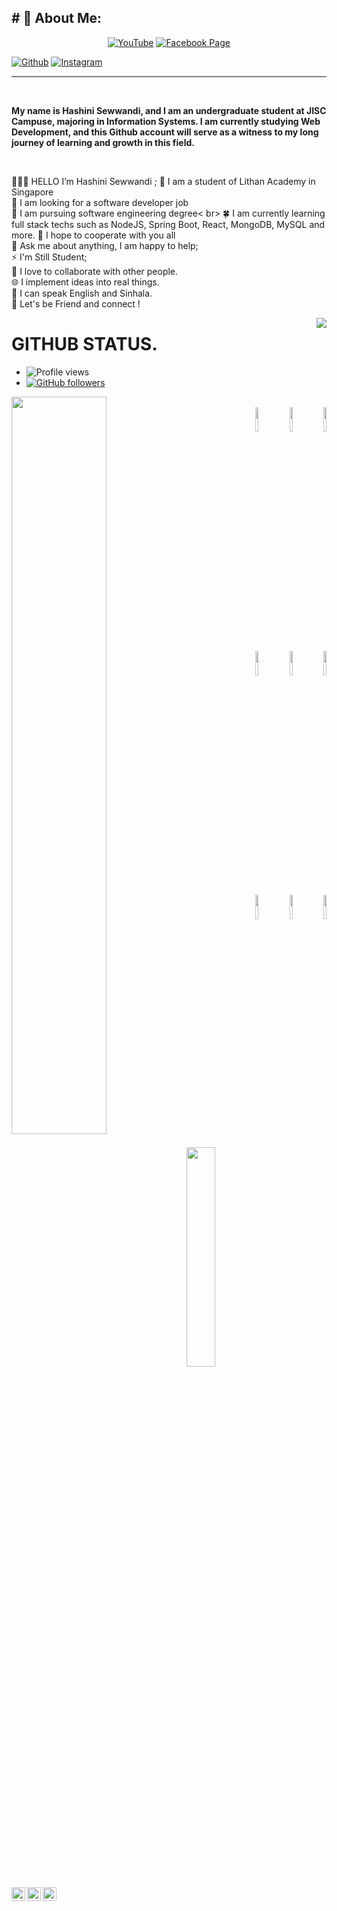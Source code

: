 
<h2># 💫 About Me: </h2>

<p align="center">
	<a href="https://www.youtube.com/watch?v=EH-WYh-WE2M"><img title="YouTube" src="https://img.shields.io/badge/YouTube-SL Hashini-red?style=for-the-badge&logo=Youtube"></a>
	<a href="https://www.facebook.com/hashi.wagarachchi/"><img title="Facebook Page" src="https://img.shields.io/badge/Facebook-black?style=for-the-badge&logo=Facebook"></a>
</p>

[![Github](https://img.shields.io/badge/-Github-000?style=flat&logo=Github&logoColor=white)](https://github.com/HashiniSewwandi)
[![Instagram](https://img.shields.io/badge/-Instagram-c13584?style=flat&labelColor=c13584&logo=instagram&logoColor=white)](https://www.instagram.com/hashiwagarachchi_official/)

<!--rule -->
<hr style="height:2px;border-width:0;color:gray;background-color:gray">


&nbsp;

<p><b>
My name is Hashini Sewwandi, and I am an undergraduate student at JISC Campuse, majoring in Information Systems. I am currently studying Web Development, and this Github account will serve as a witness to my long journey of learning and growth in this field.
</b></p>
<br>
<p>
👨🏽‍💻 HELLO I’m Hashini Sewwandi ;
🔭 I am a student of Lithan Academy in Singapore<br>
🤝 I am looking for a software developer job <br>
🌱 I am pursuing software engineering degree< br>
🍀 I am currently learning full stack techs such as NodeJS, Spring Boot, React, MongoDB, MySQL and more.
👯 I hope to cooperate with you all<br>
💬 Ask me about anything, I am happy to help;<br>
⚡️ I'm Still Student;<br>
🌟 I love to collaborate with other people.<br>
🌐 I implement ideas into real things.<br>
📖 I can speak English and Sinhala.<br>
💫 Let's be Friend and connect !<br>
</p>

<div align="right">
<img align="right" src="https://github.com/HashiniSewwandi/HashiniSewwandi/blob/main/Developer.gif"/>
</div>


# GITHUB STATUS.
- ![Profile views](https://gpvc.arturio.dev/HashiniSewwandi)
- [![GitHub followers](https://img.shields.io/github/followers/HashiniSewwandi.svg?style=social&label=Follow&maxAge=2592000)](https://github.com/HashiniSewwandi?tab=followers)

<p align="left">
<img width="55%" align="left" src="https://github-readme-stats.vercel.app/api?username=HashiniSewwandi&&show_icons=true&title_color=ffffff&icon_color=bb2acf&text_color=daf7dc&bg_color=151515">
</p>

<p align ="right">
  <br />  
  <code><img width="10%"  src="https://www.vectorlogo.zone/logos/git-scm/git-scm-ar21.svg"></code>
  <code><img width="10%"  src="https://www.vectorlogo.zone/logos/php/php-vertical.svg"></code>
  <code><img width="10%"  src="https://www.vectorlogo.zone/logos/w3_html5/w3_html5-ar21.svg"></code>
  <br />
  <code><img width="10%"  src="https://www.vectorlogo.zone/logos/mysql/mysql-ar21.svg"></code>
  <code><img width="10%"  src="https://www.vectorlogo.zone/logos/sqlite/sqlite-ar21.svg"></code>
  <code><img width="10%"  src="https://www.vectorlogo.zone/logos/firebase/firebase-ar21.svg"></code>
  <br />
  <code><img width="10%"  src="https://www.vectorlogo.zone/logos/json/json-ar21.svg"></code>
  <code><img width="10%"  src="https://www.vectorlogo.zone/logos/github/github-ar21.svg"></code>
  <code><img width="10%"  src="https://www.vectorlogo.zone/logos/gitlab/gitlab-ar21.svg"></code>
  <br>
</p>  


<p align="left">
  <img src="https://i.pinimg.com/originals/57/dd/7b/57dd7be982ce9049be3dc1ddacc100cb.gif" width="30%">
</p>

<div align="right">
<a href="https://github.com/HashiniSewwandi">
  <img align="left" alt="HashiniSewwandi's Github" width="22px" src="https://cdn.jsdelivr.net/npm/simple-icons@v3/icons/github.svg" />
</a>
<a href="https://www.facebook.com/groups/277920623081269/?ref=share">
  <img align="left" alt="HashiniSewwandi Facebook" width="22px" src="https://cdn.jsdelivr.net/npm/simple-icons@v3/icons/facebook.svg" />
</a>
<a href="https://www.facebook.com/hashiwagarachchi/">
  <img align="left" alt="HashiniSewwandi Facebook" width="22px" src="https://cdn.jsdelivr.net/npm/simple-icons@v3/icons/facebook.svg" />
</a>
</div>

